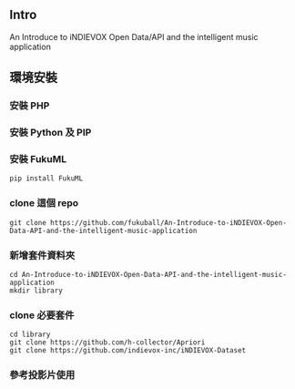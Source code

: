 ## Intro

An Introduce to iNDIEVOX Open Data/API and the intelligent music application

## 環境安裝

### 安裝 PHP

### 安裝 Python 及 PIP

### 安裝 FukuML

```
pip install FukuML
```

### clone 這個 repo

```
git clone https://github.com/fukuball/An-Introduce-to-iNDIEVOX-Open-Data-API-and-the-intelligent-music-application
```

### 新增套件資料夾

```
cd An-Introduce-to-iNDIEVOX-Open-Data-API-and-the-intelligent-music-application
mkdir library
```

### clone 必要套件

```
cd library
git clone https://github.com/h-collector/Apriori
git clone https://github.com/indievox-inc/iNDIEVOX-Dataset
```

### 參考投影片使用
